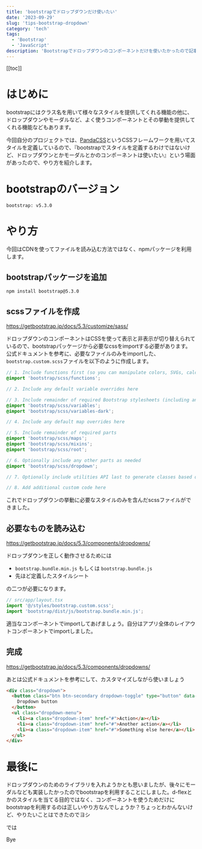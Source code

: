 ```yaml
---
title: 'bootstrapでドロップダウンだけ使いたい'
date: '2023-09-29'
slug: 'tips-bootstrap-dropdown'
category: 'tech'
tags:
  - 'Bootstrap'
  - 'JavaScript'
description: 'Bootstrapでドロップダウンのコンポーネントだけを使いたかったので記事にしました。全てのスタイルをimportせずに、ドロップダウンに必要なものだけを利用しています。ドロップダウンだけじゃなく、モーダルや他のコンポーネントでも同じだと思うのでぜひ参考にしてください。'
---
```


[[toc]]


# はじめに
bootstrapにはクラス名を用いて様々なスタイルを提供してくれる機能の他に、ドロップダウンやモーダルなど、よく使うコンポーネントとその挙動を提供してくれる機能などもあります。

今回自分のプロジェクトでは、[PandaCSS](https://panda-css.com/)というCSSフレームワークを用いてスタイルを定義しているので、『bootstrapでスタイルを定義するわけではないけど、ドロップダウンとかモーダルとかのコンポーネントは使いたい』という場面があったので、やり方を紹介します。


# bootstrapのバージョン

`bootstrap: v5.3.0`

# やり方

今回はCDNを使ってファイルを読み込む方法ではなく、npmパッケージを利用します。

## bootstrapパッケージを追加

```
npm install bootstrap@5.3.0
```

## scssファイルを作成

https://getbootstrap.jp/docs/5.3/customize/sass/

ドロップダウンのコンポーネントはCSSを使って表示と非表示が切り替えられているので、bootstrapパッケージから必要なcssをimportする必要があります。公式ドキュメントを参考に、必要なファイルのみをimportした、`bootstrap.custom.scss`ファイルを以下のように作成します。

``` scss
// 1. Include functions first (so you can manipulate colors, SVGs, calc, etc)
@import 'bootstrap/scss/functions';

// 2. Include any default variable overrides here

// 3. Include remainder of required Bootstrap stylesheets (including any separate color mode stylesheets)
@import 'bootstrap/scss/variables';
@import 'bootstrap/scss/variables-dark';

// 4. Include any default map overrides here

// 5. Include remainder of required parts
@import 'bootstrap/scss/maps';
@import 'bootstrap/scss/mixins';
@import 'bootstrap/scss/root';

// 6. Optionally include any other parts as needed
@import 'bootstrap/scss/dropdown';

// 7. Optionally include utilities API last to generate classes based on the Sass map in `_utilities.scss`

// 8. Add additional custom code here
```

これでドロップダウンの挙動に必要なスタイルのみを含んだscssファイルができました。

## 必要なものを読み込む

https://getbootstrap.jp/docs/5.3/components/dropdowns/

ドロップダウンを正しく動作させるためには

- `bootstrap.bundle.min.js` もしくは `bootstrap.bundle.js`
- 先ほど定義したスタイルシート

の二つが必要になります。


``` javascript
// src/app/layout.tsx
import '@/styles/bootstrap.custom.scss';
import 'bootstrap/dist/js/bootstrap.bundle.min.js';
```

適当なコンポーネントでimportしてあげましょう。自分はアプリ全体のレイアウトコンポーネントでimportしました。


## 完成

https://getbootstrap.jp/docs/5.3/components/dropdowns/

あとは公式ドキュメントを参考にして、カスタマイズしながら使いましょう

``` html
<div class="dropdown">
  <button class="btn btn-secondary dropdown-toggle" type="button" data-bs-toggle="dropdown" aria-expanded="false">
    Dropdown button
  </button>
  <ul class="dropdown-menu">
    <li><a class="dropdown-item" href="#">Action</a></li>
    <li><a class="dropdown-item" href="#">Another action</a></li>
    <li><a class="dropdown-item" href="#">Something else here</a></li>
  </ul>
</div>
```

# 最後に
ドロップダウンのためのライブラリを入れようかとも思いましたが、後々にモーダルなども実装したかったのでbootstrapを利用することにしました。d-flexとかのスタイルを当てる目的ではなく、コンポーネントを使うためだけにbootstrapを利用するのは正しいやり方なんでしょうか？ちょっとわかんないけど、やりたいことはできたのでヨシ

では

Bye